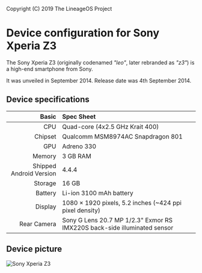 Copyright (C) 2019 The LineageOS Project

Device configuration for Sony Xperia Z3
=========================================

The Sony Xperia Z3 (originally codenamed _"leo"_, later rebranded as _"z3"_) is a high-end smartphone from Sony.

It was unveiled in September 2014. Release date was 4th September 2014.

## Device specifications

Basic   | Spec Sheet
-------:|:-------------------------
CPU     | Quad-core (4x2.5 GHz Krait 400)
Chipset | Qualcomm MSM8974AC Snapdragon 801
GPU     | Adreno 330
Memory  | 3 GB RAM
Shipped Android Version | 4.4.4
Storage | 16 GB
Battery | Li-ion 3100 mAh battery
Display | 1080 × 1920 pixels, 5.2 inches (~424 ppi pixel density)
Rear Camera  | Sony G Lens 20.7 MP 1/2.3" Exmor RS IMX220S back-side illuminated sensor


## Device picture

![Sony Xperia Z3](https://upload.wikimedia.org/wikipedia/commons/thumb/4/45/Sony_Xperia_Z3_x2_%2821535461552%29.jpg/1024px-Sony_Xperia_Z3_x2_%2821535461552%29.jpg "Sony Xperia Z3. Photo by Falcon® Photography from France / CC BY-SA (https://creativecommons.org/licenses/by-sa/2.0)")
